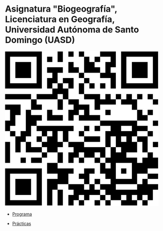 # Asignatura "Biogeografía", Licenciatura en Geografía, Universidad Autónoma de Santo Domingo (UASD)

![](qr.jpg)

- [Programa](programa-biogeografia.pdf)

- [Prácticas](https://github.com/biogeografia-202401/practicas)
